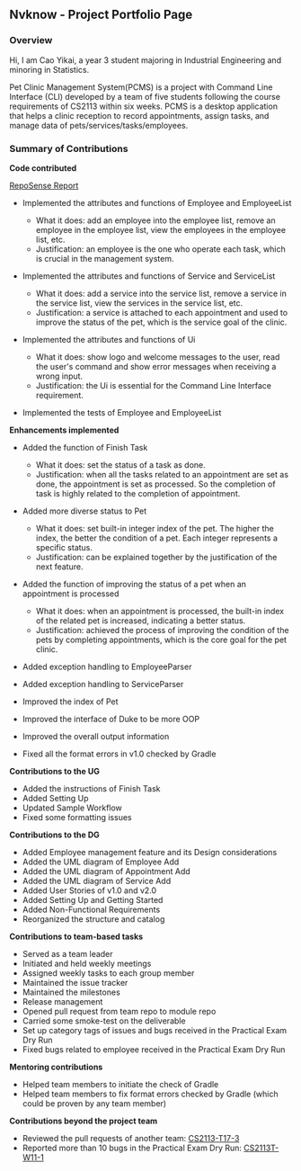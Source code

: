 ## Nvknow - Project Portfolio Page

### Overview

Hi, I am Cao Yikai, a year 3 student majoring in Industrial Engineering and minoring in Statistics.

Pet Clinic Management System(PCMS) is a project with Command Line Interface (CLI) developed by a team of five students following the course requirements of CS2113 within six weeks. PCMS is a desktop application that helps a clinic reception to record appointments, assign tasks, and manage data of pets/services/tasks/employees.

### Summary of Contributions

**Code contributed**

[RepoSense Report](https://nus-cs2113-ay2223s1.github.io/tp-dashboard/?search=nvknow&sort=groupTitle&sortWithin=title&timeframe=commit&mergegroup=&groupSelect=groupByRepos&breakdown=true&checkedFileTypes=docs~functional-code~test-code~other&since=2022-09-16&tabOpen=true&tabType=authorship&tabAuthor=nvknow&tabRepo=AY2223S1-CS2113-F11-2%2Ftp%5Bmaster%5D&authorshipIsMergeGroup=false&authorshipFileTypes=docs~functional-code~test-code~other&authorshipIsBinaryFileTypeChecked=false&authorshipIsIgnoredFilesChecked=false)

- Implemented the attributes and functions of Employee and EmployeeList
  - What it does: add an employee into the employee list, remove an employee in the employee list, view the employees in the employee list, etc.
  - Justification: an employee is the one who operate each task, which is crucial in the management system.

- Implemented the attributes and functions of Service and ServiceList
  - What it does: add a service into the service list, remove a service in the service list, view the services in the service list, etc.
  - Justification: a service is attached to each appointment and used to improve the status of the pet, which is the service goal of the clinic.

- Implemented the attributes and functions of Ui
  - What it does: show logo and welcome messages to the user, read the user's command and show error messages when receiving a wrong input.
  - Justification: the Ui is essential for the Command Line Interface requirement.

- Implemented the tests of Employee and EmployeeList

**Enhancements implemented**

- Added the function of Finish Task
  - What it does: set the status of a task as done.
  - Justification: when all the tasks related to an appointment are set as done, the appointment is set as processed. So the completion of task is highly related to the completion of appointment.

- Added more diverse status to Pet
  - What it does: set built-in integer index of the pet. The higher the index, the better the condition of a pet. Each integer represents a specific status.
  - Justification: can be explained together by the justification of the next feature.

- Added the function of improving the status of a pet when an appointment is processed
  - What it does: when an appointment is processed, the built-in index of the related pet is increased, indicating a better status.
  - Justification: achieved the process of improving the condition of the pets by completing appointments, which is the core goal for the pet clinic.

- Added exception handling to EmployeeParser
- Added exception handling to ServiceParser
- Improved the index of Pet
- Improved the interface of Duke to be more OOP
- Improved the overall output information
- Fixed all the format errors in v1.0 checked by Gradle

**Contributions to the UG**

- Added the instructions of Finish Task
- Added Setting Up
- Updated Sample Workflow
- Fixed some formatting issues

**Contributions to the DG**

- Added Employee management feature and its Design considerations
- Added the UML diagram of Employee Add
- Added the UML diagram of Appointment Add
- Added the UML diagram of Service Add
- Added User Stories of v1.0 and v2.0
- Added Setting Up and Getting Started
- Added Non-Functional Requirements
- Reorganized the structure and catalog

**Contributions to team-based tasks**

- Served as a team leader
- Initiated and held weekly meetings
- Assigned weekly tasks to each group member
- Maintained the issue tracker
- Maintained the milestones
- Release management
- Opened pull request from team repo to module repo
- Carried some smoke-test on the deliverable
- Set up category tags of issues and bugs received in the Practical Exam Dry Run
- Fixed bugs related to employee received in the Practical Exam Dry Run

**Mentoring contributions**

- Helped team members to initiate the check of Gradle
- Helped team members to fix format errors checked by Gradle (which could be proven by any team member)

**Contributions beyond the project team**

- Reviewed the pull requests of another team: [CS2113-T17-3](https://github.com/nus-cs2113-AY2223S1/tp/pull/10)
- Reported more than 10 bugs in the Practical Exam Dry Run: [CS2113T-W11-1](https://github.com/nvknow/ped/issues)

  

